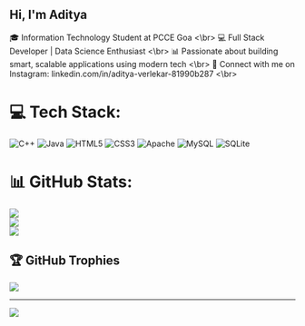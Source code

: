 ## Hi, I'm Aditya

🎓 Information Technology Student at PCCE Goa <\br>
💻 Full Stack Developer | Data Science Enthusiast <\br>
📊 Passionate about building smart, scalable applications using modern tech <\br>
📸 Connect with me on Instagram: linkedin.com/in/aditya-verlekar-81990b287 <\br>


# 💻 Tech Stack:
![C++](https://img.shields.io/badge/c++-%2300599C.svg?style=for-the-badge&logo=c%2B%2B&logoColor=white) ![Java](https://img.shields.io/badge/java-%23ED8B00.svg?style=for-the-badge&logo=openjdk&logoColor=white) ![HTML5](https://img.shields.io/badge/html5-%23E34F26.svg?style=for-the-badge&logo=html5&logoColor=white) ![CSS3](https://img.shields.io/badge/css3-%231572B6.svg?style=for-the-badge&logo=css3&logoColor=white) ![Apache](https://img.shields.io/badge/apache-%23D42029.svg?style=for-the-badge&logo=apache&logoColor=white) ![MySQL](https://img.shields.io/badge/mysql-4479A1.svg?style=for-the-badge&logo=mysql&logoColor=white) ![SQLite](https://img.shields.io/badge/sqlite-%2307405e.svg?style=for-the-badge&logo=sqlite&logoColor=white)
# 📊 GitHub Stats:
![](https://github-readme-stats.vercel.app/api?username=adiitya20&theme=merko&hide_border=false&include_all_commits=false&count_private=false)<br/>
![](https://nirzak-streak-stats.vercel.app/?user=adiitya20&theme=merko&hide_border=false)<br/>
![](https://github-readme-stats.vercel.app/api/top-langs/?username=adiitya20&theme=merko&hide_border=false&include_all_commits=false&count_private=false&layout=compact)

## 🏆 GitHub Trophies
![](https://github-profile-trophy.vercel.app/?username=adiitya20&theme=transparent&no-frame=true&no-bg=true&margin-w=4)

---
[![](https://visitcount.itsvg.in/api?id=adiitya20&icon=0&color=0)](https://visitcount.itsvg.in)

<!-- Proudly created with GPRM ( https://gprm.itsvg.in ) -->
